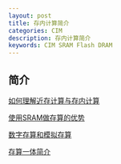 ```yaml
---
layout: post
title: 存内计算简介
categories: CIM
description: 存内计算简介
keywords: CIM SRAM Flash DRAM
---
```


## 简介
[如何理解近存计算与存内计算](https://zhuanlan.zhihu.com/p/522424175)

[使用SRAM做存算的优势](https://zhuanlan.zhihu.com/p/528643326)

[数字存算和模拟存算](https://zhuanlan.zhihu.com/p/535512091)

[存算一体简介](https://zhuanlan.zhihu.com/p/480612865)